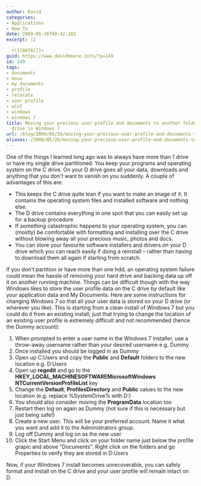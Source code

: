 ```yaml
---
author: David
categories:
- Applications
- How To
date: 2009-05-26T00:42:10Z
excerpt: |2

  <![CDATA[]]>
guid: https://www.davidmoore.info/?p=149
id: 149
tags:
- documents
- move
- my documents
- profile
- relocate
- user profile
- win7
- windows
- windows 7
title: Moving your precious user profile and documents to another folder on another
  drive in Windows 7
url: /blog/2009/05/26/moving-your-precious-user-profile-and-documents-to-another-folder-on-another-drive-in-windows-7/
aliases: /2009/05/26/moving-your-precious-user-profile-and-documents-to-another-folder-on-another-drive-in-windows-7/
---
```


One of the things I learned long ago was to always have more than 1 drive or have my single drive partitioned. You keep your programs and operating system on the C drive. On your D drive goes all your data, downloads and anything that you don't want to vanish on you suddenly. A couple of advantages of this are: <ul> <li>This keeps the C drive quite lean if you want to make an image of it. It contains the operating system files and installed software and nothing else.</li> <li>The D drive contains everything in one spot that you can easily set up for a backup procedure</li> <li>If something catastrophic happens to your operating system, you can (mostly) be comfortable with formatting and installing over the C drive without blowing away all your precious music, photos and docs.</li> <li>You can store your favourite software installers and drivers on your D drive which you can reach easily if doing a reinstall &#8211; rather than having to download them all again if starting from scratch.</li> </ul> If you don't partition or have more than one hdd, an operating system failure could mean the hassle of removing your hard drive and backing data up off it on another running machine. Things can be difficult though with the way Windows likes to store the user profile data on the C drive by default like your application data and My Documents. Here are some instructions for changing Windows 7 so that all your user data is stored on your D drive (or wherever you like). This is starting from a clean install of Windows 7 but you could do it from an existing install; just that trying to change the location of an existing user profile is extremely difficult and not recommended (hence the Dummy account): <ol> <li>When prompted to enter a user name in the Windows 7 installer, use a throw-away username rather than your desired username e.g. Dummy</li> <li>Once installed you should be logged in as Dummy</li> <li>Open up C:Users and copy the <strong>Public</strong> and <strong>Default</strong> folders to the new location e.g. D:Users</li> <li>Open up <strong>regedit</strong> and go to the <strong>HKEY\_LOCAL\_MACHINESOFTWAREMicrosoftWindows NTCurrentVersionProfileList</strong> key</li> <li>Change the <strong>Default</strong>, <strong>ProfilesDirectory</strong> and <strong>Public</strong> values to the new location (e.g. replace %SystemDrive% with D:)</li> <li>You should also consider moving the <strong>ProgramData</strong> location too</li> <li>Restart then log on again as Dummy (not sure if this is necessary but just being safe!)</li> <li>Create a new user. This will be your preferred account. Name it what you want and add it to the Administrators group.</li> <li>Log off Dummy and log on as the new user</li> <li>Click the Start Menu and click on your folder name just below the profile grapic and above "Documents". Right click on the folders and go Properties to verify they are stored in D:Users</li> </ol> Now, if your Windows 7 install becomes unrecoverable, you can safely format and install on the C drive and your user profile will remain intact on D.